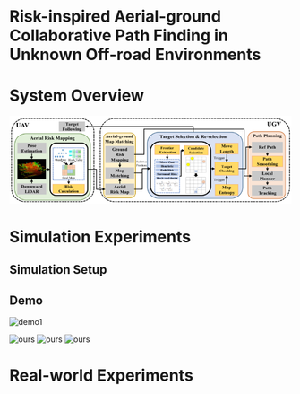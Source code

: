 # Risk-inspired Aerial-ground Collaborative Path Finding in Unknown Off-road Environments

# System Overview
![System Overview](https://github.com/inin-wrc/agcripf/blob/main/Images/system-framework.png)

# Simulation Experiments
## Simulation Setup

## Demo
![demo1](https://github.com/inin-wrc/agcripf/blob/main/Gifs/ours.gif)
<p>
  <img src="Gifs/ours" alt="ours" width="30%" />
  <img src="Gifs/ours" alt="ours" width="30%" />
  <img src="Gifs/ours" alt="ours" width="30%" />
</p>

# Real-world Experiments
